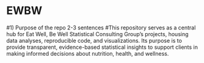 # EWBW
#1)	Purpose of the repo 2-3 sentences
#This repository serves as a central hub for Eat Well, Be Well Statistical Consulting Group’s projects, housing data analyses, reproducible code, and visualizations. Its purpose is to provide transparent, evidence-based statistical insights to support clients in making informed decisions about nutrition, health, and wellness.